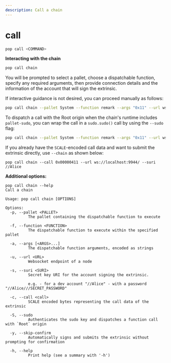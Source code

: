 ```yaml
---
description: Call a chain
---
```


# call

```bash
pop call <COMMAND>
```

**Interacting with the chain**

```bash
pop call chain
```

You will be prompted to select a pallet, choose a dispatchable function, specify any required arguments, then provide connection details and the information of the account that will sign the extrinsic.

If interactive guidance is not desired, you can proceed manually as follows:

```bash
pop call chain --pallet System --function remark --args "0x11" --url ws://localhost:9944/ --suri //Alice
```

To dispatch a call with the Root origin when the chain's runtime includes `pallet-sudo`, you can wrap the call in a `sudo.sudo()` call by using the `--sudo` flag:

```bash
pop call chain --pallet System --function remark --args "0x11" --url ws://localhost:9944/ --suri //Alice --sudo
```

If you already have the `SCALE`-encoded call data and want to submit the extrinsic directly, use `--chain` as shown below:

```shell
pop call chain --call 0x00000411 --url ws://localhost:9944/ --suri //Alice
```

**Additional options:**

```
pop call chain --help                                                     
Call a chain

Usage: pop call chain [OPTIONS]

Options:
  -p, --pallet <PALLET>
          The pallet containing the dispatchable function to execute

  -f, --function <FUNCTION>
          The dispatchable function to execute within the specified pallet

  -a, --args [<ARGS>...]
          The dispatchable function arguments, encoded as strings

  -u, --url <URL>
          Websocket endpoint of a node

  -s, --suri <SURI>
          Secret key URI for the account signing the extrinsic.
          
          e.g. - for a dev account "//Alice" - with a password "//Alice///SECRET_PASSWORD"

  -c, --call <call>
          SCALE encoded bytes representing the call data of the extrinsic

  -S, --sudo
          Authenticates the sudo key and dispatches a function call with `Root` origin

  -y, --skip-confirm
          Automatically signs and submits the extrinsic without prompting for confirmation

  -h, --help
          Print help (see a summary with '-h')
```
